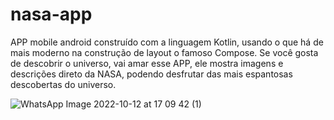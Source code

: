 # nasa-app

APP mobile android construído com a linguagem Kotlin, usando o que há de mais moderno na construção 
de layout o famoso Compose. Se você gosta de descobrir o universo, vai amar esse APP, ele mostra 
imagens e descrições direto da NASA, podendo desfrutar das mais espantosas descobertas do universo.


![WhatsApp Image 2022-10-12 at 17 09 42 (1)](https://user-images.githubusercontent.com/60984009/195438984-c71a7397-9c3d-41bb-acc4-e0d672cd5f94.jpeg)
